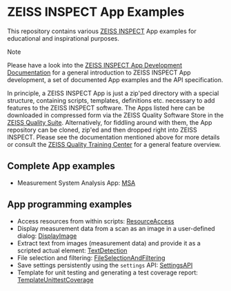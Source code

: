 # ZEISS INSPECT App Examples

This repository contains various [ZEISS INSPECT](https://www.zeiss.com/metrology/products/software.html#inspectionsolutions) App examples for educational and inspirational purposes.

> [!NOTE]
> Please have a look into the [ZEISS INSPECT App Development Documentation](https://zeissiqs.github.io/) for a general introduction to ZEISS INSPECT App development, a set of documented App examples and the API specification.

In principle, a ZEISS INSPECT App is just a zip'ped directory with a special structure, containing scripts, templates, definitions etc. necessary to add features to the ZEISS INSPECT software. The Apps listed here can be downloaded in compressed form via the ZEISS Quality Software Store in the [ZEISS Quality Suite](https://www.zeiss.com/metrology/products/software.html). Alternatively, for fiddling around with them, the App repository can be cloned, zip'ed and then dropped right into ZEISS INSPECT. Please see the documentation mentioned above for more details or consult the [ZEISS Quality Training Center](https://training.gom.com) for a general feature overview.

## Complete App examples

* Measurement System Analysis App: [MSA](examples/MeasurementSystemAnalysis)

## App programming examples

* Access resources from within scripts: [ResourceAccess](examples/ResourceAccess)
* Display measurement data from a scan as an image in a user-defined dialog: [DisplayImage](examples/DisplayImage)
* Extract text from images (measurement data) and provide it as a scripted actual element: [TextDetection](examples/TextDetection)
* File selection and filtering: [FileSelectionAndFiltering](examples/FileSelectionAndFiltering)
* Save settings persistently using the `settings` API: [SettingsAPI](examples/SettingsAPI)
* Template for unit testing and generating a test coverage report: [TemplateUnittestCoverage](examples/TemplateUnittestCoverage)
